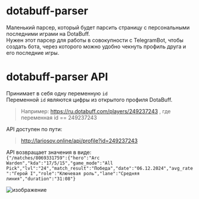 # dotabuff-parser
Маленький парсер, который будет парсить страницу с персональными последними играми на DotaBuff.  
Нужен этот парсер для работы в совокупности с TelegramBot, чтобы создать бота, через которого можно удобно чекнуть профиль друга и его последние игры.  
  
# dotabuff-parser API
Принимает в себя одну переменную `id`  
Переменной `id` являются цифры из открытого профиля DotaBuff.  
>Например: https://ru.dotabuff.com/players/249237243 , где переменная id == 249237243

API доступен по пути:
> http://lariosov.online/api/profile?id=249237243


API возвращает значения в виде:  
```{"/matches/8069331759":{"hero":"Arc Warden","kda":"17/5/15","game_mode":"All Pick","lvl":"24","match_result":"Победа","date":"06.12.2024","avg_rate":"Герой I","role":"Ключевая роль","lane":"Средняя линия","duration":"31:08"}```

![изображение](https://github.com/user-attachments/assets/5f13caa8-660d-4fb4-ace2-a05f51de8292)
